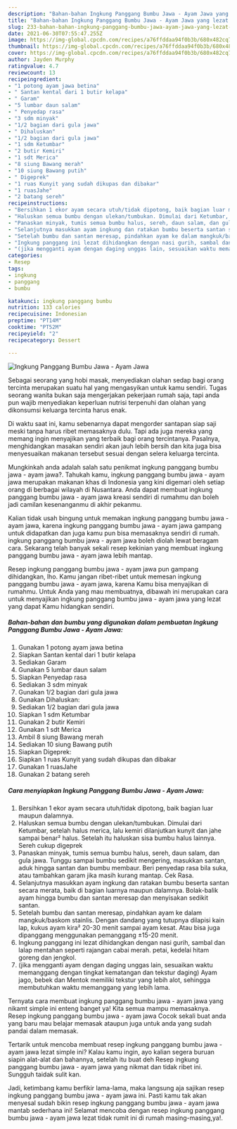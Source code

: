 ```yaml
---
description: "Bahan-bahan Ingkung Panggang Bumbu Jawa - Ayam Jawa yang lezat dan Mudah Dibuat"
title: "Bahan-bahan Ingkung Panggang Bumbu Jawa - Ayam Jawa yang lezat dan Mudah Dibuat"
slug: 233-bahan-bahan-ingkung-panggang-bumbu-jawa-ayam-jawa-yang-lezat-dan-mudah-dibuat
date: 2021-06-30T07:55:47.255Z
image: https://img-global.cpcdn.com/recipes/a76ffddaa94f0b3b/680x482cq70/ingkung-panggang-bumbu-jawa-ayam-jawa-foto-resep-utama.jpg
thumbnail: https://img-global.cpcdn.com/recipes/a76ffddaa94f0b3b/680x482cq70/ingkung-panggang-bumbu-jawa-ayam-jawa-foto-resep-utama.jpg
cover: https://img-global.cpcdn.com/recipes/a76ffddaa94f0b3b/680x482cq70/ingkung-panggang-bumbu-jawa-ayam-jawa-foto-resep-utama.jpg
author: Jayden Murphy
ratingvalue: 4.7
reviewcount: 13
recipeingredient:
- "1 potong ayam jawa betina"
- " Santan kental dari 1 butir kelapa"
- " Garam"
- "5 lumbar daun salam"
- " Penyedap rasa"
- "3 sdm minyak"
- "1/2 bagian dari gula jawa"
- " Dihaluskan"
- "1/2 bagian dari gula jawa"
- "1 sdm Ketumbar"
- "2 butir Kemiri"
- "1 sdt Merica"
- "8 siung Bawang merah"
- "10 siung Bawang putih"
- " Digeprek"
- "1 ruas Kunyit yang sudah dikupas dan dibakar"
- "1 ruasJahe"
- "2 batang sereh"
recipeinstructions:
- "Bersihkan 1 ekor ayam secara utuh/tidak dipotong, baik bagian luar maupun dalamnya."
- "Haluskan semua bumbu dengan ulekan/tumbukan. Dimulai dari Ketumbar, setelah halus merica, lalu kemiri dilanjutkan kunyit dan jahe sampai benar² halus. Setelah itu haluskan sisa bumbu halus lainnya. Sereh cukup digeprek"
- "Panaskan minyak, tumis semua bumbu halus, sereh, daun salam, dan gula jawa. Tunggu sampai bumbu sedikit mengering, masukkan santan, aduk hingga santan dan bumbu membaur. Beri penyedap rasa bila suka, atau tambahkan garam jika masih kurang mantap. Cek Rasa."
- "Selanjutnya masukkan ayam ingkung dan ratakan bumbu beserta santan secara merata, baik di bagian luarnya maupun dalamnya. Bolak-balik ayam hingga bumbu dan santan meresap dan menyisakan sedikit santan."
- "Setelah bumbu dan santan meresap, pindahkan ayam ke dalam mangkuk/baskom stainlis. Dengan dandang yang tutupnya dilapisi kain lap, kukus ayam kira² 20-30 menit sampai ayam kesat. Atau bisa juga dipanggang menggunakan pemanggang ±15-20 menit."
- "Ingkung panggang ini lezat dihidangkan dengan nasi gurih, sambal dan lalap mentahan seperti rajangan cabai merah. petai, kedelai hitam goreng dan jengkol."
- "(jika mengganti ayam dengan daging unggas lain, sesuaikan waktu memanggang dengan tingkat kematangan dan tekstur daging) Ayam jago, bebek dan Mentok memiliki tekstur yang lebih alot, sehingga membutuhkan waktu memanggang yang lebih lama."
categories:
- Resep
tags:
- ingkung
- panggang
- bumbu

katakunci: ingkung panggang bumbu 
nutrition: 133 calories
recipecuisine: Indonesian
preptime: "PT14M"
cooktime: "PT52M"
recipeyield: "2"
recipecategory: Dessert

---
```



![Ingkung Panggang Bumbu Jawa - Ayam Jawa](https://img-global.cpcdn.com/recipes/a76ffddaa94f0b3b/680x482cq70/ingkung-panggang-bumbu-jawa-ayam-jawa-foto-resep-utama.jpg)

Sebagai seorang yang hobi masak, menyediakan olahan sedap bagi orang tercinta merupakan suatu hal yang mengasyikan untuk kamu sendiri. Tugas seorang  wanita bukan saja mengerjakan pekerjaan rumah saja, tapi anda pun wajib menyediakan keperluan nutrisi terpenuhi dan olahan yang dikonsumsi keluarga tercinta harus enak.

Di waktu  saat ini, kamu sebenarnya dapat mengorder santapan siap saji meski tanpa harus ribet memasaknya dulu. Tapi ada juga mereka yang memang ingin menyajikan yang terbaik bagi orang tercintanya. Pasalnya, menghidangkan masakan sendiri akan jauh lebih bersih dan kita juga bisa menyesuaikan makanan tersebut sesuai dengan selera keluarga tercinta. 



Mungkinkah anda adalah salah satu penikmat ingkung panggang bumbu jawa - ayam jawa?. Tahukah kamu, ingkung panggang bumbu jawa - ayam jawa merupakan makanan khas di Indonesia yang kini digemari oleh setiap orang di berbagai wilayah di Nusantara. Anda dapat membuat ingkung panggang bumbu jawa - ayam jawa kreasi sendiri di rumahmu dan boleh jadi camilan kesenanganmu di akhir pekanmu.

Kalian tidak usah bingung untuk memakan ingkung panggang bumbu jawa - ayam jawa, karena ingkung panggang bumbu jawa - ayam jawa gampang untuk didapatkan dan juga kamu pun bisa memasaknya sendiri di rumah. ingkung panggang bumbu jawa - ayam jawa boleh diolah lewat beragam cara. Sekarang telah banyak sekali resep kekinian yang membuat ingkung panggang bumbu jawa - ayam jawa lebih mantap.

Resep ingkung panggang bumbu jawa - ayam jawa pun gampang dihidangkan, lho. Kamu jangan ribet-ribet untuk memesan ingkung panggang bumbu jawa - ayam jawa, karena Kamu bisa menyajikan di rumahmu. Untuk Anda yang mau membuatnya, dibawah ini merupakan cara untuk menyajikan ingkung panggang bumbu jawa - ayam jawa yang lezat yang dapat Kamu hidangkan sendiri.

<!--inarticleads1-->

##### Bahan-bahan dan bumbu yang digunakan dalam pembuatan Ingkung Panggang Bumbu Jawa - Ayam Jawa:

1. Gunakan 1 potong ayam jawa betina
1. Siapkan  Santan kental dari 1 butir kelapa
1. Sediakan  Garam
1. Gunakan 5 lumbar daun salam
1. Siapkan  Penyedap rasa
1. Sediakan 3 sdm minyak
1. Gunakan 1/2 bagian dari gula jawa
1. Gunakan  Dihaluskan:
1. Sediakan 1/2 bagian dari gula jawa
1. Siapkan 1 sdm Ketumbar
1. Gunakan 2 butir Kemiri
1. Gunakan 1 sdt Merica
1. Ambil 8 siung Bawang merah
1. Sediakan 10 siung Bawang putih
1. Siapkan  Digeprek:
1. Siapkan 1 ruas Kunyit yang sudah dikupas dan dibakar
1. Gunakan 1 ruasJahe
1. Gunakan 2 batang sereh




<!--inarticleads2-->

##### Cara menyiapkan Ingkung Panggang Bumbu Jawa - Ayam Jawa:

1. Bersihkan 1 ekor ayam secara utuh/tidak dipotong, baik bagian luar maupun dalamnya.
1. Haluskan semua bumbu dengan ulekan/tumbukan. Dimulai dari Ketumbar, setelah halus merica, lalu kemiri dilanjutkan kunyit dan jahe sampai benar² halus. Setelah itu haluskan sisa bumbu halus lainnya. Sereh cukup digeprek
1. Panaskan minyak, tumis semua bumbu halus, sereh, daun salam, dan gula jawa. Tunggu sampai bumbu sedikit mengering, masukkan santan, aduk hingga santan dan bumbu membaur. Beri penyedap rasa bila suka, atau tambahkan garam jika masih kurang mantap. Cek Rasa.
1. Selanjutnya masukkan ayam ingkung dan ratakan bumbu beserta santan secara merata, baik di bagian luarnya maupun dalamnya. Bolak-balik ayam hingga bumbu dan santan meresap dan menyisakan sedikit santan.
1. Setelah bumbu dan santan meresap, pindahkan ayam ke dalam mangkuk/baskom stainlis. Dengan dandang yang tutupnya dilapisi kain lap, kukus ayam kira² 20-30 menit sampai ayam kesat. Atau bisa juga dipanggang menggunakan pemanggang ±15-20 menit.
1. Ingkung panggang ini lezat dihidangkan dengan nasi gurih, sambal dan lalap mentahan seperti rajangan cabai merah. petai, kedelai hitam goreng dan jengkol.
1. (jika mengganti ayam dengan daging unggas lain, sesuaikan waktu memanggang dengan tingkat kematangan dan tekstur daging) Ayam jago, bebek dan Mentok memiliki tekstur yang lebih alot, sehingga membutuhkan waktu memanggang yang lebih lama.




Ternyata cara membuat ingkung panggang bumbu jawa - ayam jawa yang nikamt simple ini enteng banget ya! Kita semua mampu memasaknya. Resep ingkung panggang bumbu jawa - ayam jawa Cocok sekali buat anda yang baru mau belajar memasak ataupun juga untuk anda yang sudah pandai dalam memasak.

Tertarik untuk mencoba membuat resep ingkung panggang bumbu jawa - ayam jawa lezat simple ini? Kalau kamu ingin, ayo kalian segera buruan siapin alat-alat dan bahannya, setelah itu buat deh Resep ingkung panggang bumbu jawa - ayam jawa yang nikmat dan tidak ribet ini. Sungguh taidak sulit kan. 

Jadi, ketimbang kamu berfikir lama-lama, maka langsung aja sajikan resep ingkung panggang bumbu jawa - ayam jawa ini. Pasti kamu tak akan menyesal sudah bikin resep ingkung panggang bumbu jawa - ayam jawa mantab sederhana ini! Selamat mencoba dengan resep ingkung panggang bumbu jawa - ayam jawa lezat tidak rumit ini di rumah masing-masing,ya!.

